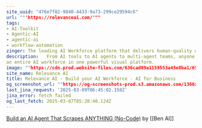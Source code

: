 ```yaml
---
site_uuid: "476e7f82-9840-4433-9a73-299ce29594c6"
url: ""'https://relevanceai.com/'""
tags:
- AI-Toolkit
- Agentic-AI
- agentic-ai
- workflow-automation
zinger: The leading AI Workforce platform that delivers human-quality work
description:   From AI tools to AI agents to multi-agent teams, anyone can build and manage
an entire AI workforce in one powerful visual platform.
image: ""https://cdn.prod.website-files.com/636cad09a1159553a45e8ba1/65ee971034ef69823b9d993c_OG%20image%20from.png""
site_name: Relevance AI
title: Relevance AI - Build your AI Workforce - AI for Business
og_screenshot_url: ""https://og-screenshots-prod.s3.amazonaws.com/1366x768/80/false/ff20f00519bcd4bd711892e9aa52da7bee1e3ae560006fc34cf505405050da09.jpeg""
last_jina_request: '2025-03-09T06:45:02.158Z'
jina_error: fetch failed
og_last_fetch: 2025-03-07T05:20:40.124Z
---
```

[Build an AI Agent That Scrapes ANYTHING (No-Code)](https://youtu.be/yJ7R3jxSF_g?si=cmlaVHvYDm_Aiyqs) by [[Ben AI]]


